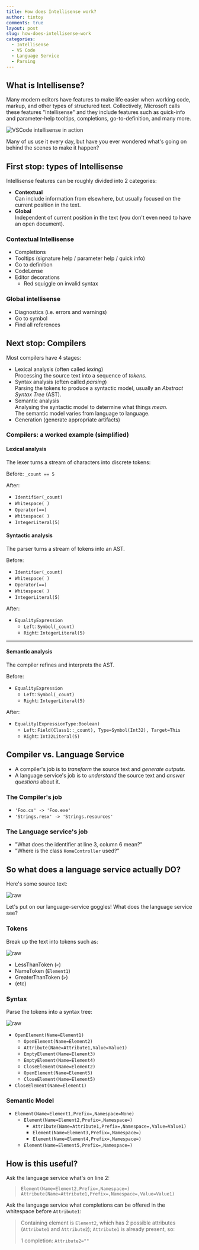 ```yaml
---
title: How does Intellisense work?
author: tintoy
comments: true
layout: post
slug: how-does-intellisense-work
categories:
  - Intellisense
  - VS Code
  - Language Service
  - Parsing
---
```


## What is Intellisense?

Many modern editors have features to make life easier when working code, markup, and other types of structured text. Collectively, Microsoft calls these features "Intellisense" and they include features such as quick-info and parameter-help tooltips, completions, go-to-definition, and many more.

![VSCode intellisense in action](https://code.visualstudio.com/images/intellisense_intellisense.gif)

Many of us use it every day, but have you ever wondered what's going on behind the scenes to make it happen?
<!-- more -->

## First stop: types of Intellisense

Intellisense features can be roughly divided into 2 categories:

* **Contextual**  
  Can include information from elsewhere, but usually focused on the current position in the text.
* **Global**  
  Independent of current position in the text (you don't even need to have an open document).

### Contextual Intellisense

* Completions
* Tooltips (signature help / parameter help / quick info)
* Go to definition
* CodeLense
* Editor decorations
  * Red squiggle on invalid syntax

### Global intellisense

* Diagnostics (i.e. errors and warnings)
* Go to symbol
* Find all references

## Next stop: Compilers

Most compilers have 4 stages:

* Lexical analysis (often called _lexing_)  
  Processing the source text into a sequence of _tokens_.
* Syntax analysis (often called _parsing_)  
  Parsing the tokens to produce a syntactic model, usually an _Abstract Syntax Tree_ (AST).
* Semantic analysis  
  Analysing the syntactic model to determine what things _mean_.  
  The semantic model varies from language to language.
* Generation (generate appropriate artifacts)

### Compilers: a worked example (simplified)

#### Lexical analysis

The lexer turns a stream of characters into discrete tokens:

Before: `_count == 5`

After:

* `Identifier(_count)`
* `Whitespace( )`
* `Operator(==)`
* `Whitespace( )`
* `IntegerLiteral(5)`

#### Syntactic analysis

The parser turns a stream of tokens into an AST.

Before:

* `Identifier(_count)`
* `Whitespace( )`
* `Operator(==)`
* `Whitespace( )`
* `IntegerLiteral(5)`

After:

* `EqualityExpression`
  * `Left`: `Symbol(_count)`
  * `Right`: `IntegerLiteral(5)`

---

#### Semantic analysis

The compiler refines and interprets the AST.

Before:

* `EqualityExpression`
  * `Left`: `Symbol(_count)`
  * `Right`: `IntegerLiteral(5)`

After:

* `Equality(ExpressionType:Boolean)`
  * `Left`: `Field(Class1::_count), Type=Symbol(Int32), Target=This`
  * `Right`: `Int32Literal(5)`

## Compiler vs. Language Service

* A compiler's job is to _transform_ the source text and _generate outputs_.
* A language service's job is to _understand_ the source text and _answer questions_ about it.

### The Compiler's job

* `'Foo.cs' -> 'Foo.exe'`
* `'Strings.resx' -> 'Strings.resources'`

### The Language service's job

* "What does the identifier at line 3, column 6 mean?"
* "Where is the class `HomeController` used?"

## So what does a language service actually DO?

Here's some source text:

![raw](/assets/img/2017/ls-goggles-raw.jpg)

Let's put on our language-service goggles! What does the language service see?

### Tokens

Break up the text into tokens such as:

![raw](/assets/img/2017/ls-goggles-tokens.jpg)

* LessThanToken (`<`)
* NameToken (`Element1`)
* GreaterThanToken (`>`)
* (etc)

### Syntax

Parse the tokens into a syntax tree:

![raw](/assets/img/2017/ls-goggles-syntax.jpg)

* `OpenElement(Name=Element1)`
  * `OpenElement(Name=Element2)`
  * `Attribute(Name=Attribute1,Value=Value1)`
  * `EmptyElement(Name=Element3)`
  * `EmptyElement(Name=Element4)`
  * `CloseElement(Name=Element2)`
  * `OpenElement(Name=Element5)`
  * `CloseElement(Name=Element5)`
* `CloseElement(Name=Element1)`

### Semantic Model

* `Element(Name=Element1,Prefix=,Namespace=None)`
  * `Element(Name=Element2,Prefix=,Namespace=)`
    * `Attribute(Name=Attribute1,Prefix=,Namespace=,Value=Value1)`
    * `Element(Name=Element3,Prefix=,Namespace=)`
    * `Element(Name=Element4,Prefix=,Namespace=)`
  * `Element(Name=Element5,Prefix=,Namespace=)`

## How is this useful?

Ask the language service what's on line 2:

> `Element(Name=Element2,Prefix=,Namespace=)`
> `Attribute(Name=Attribute1,Prefix=,Namespace=,Value=Value1)`

Ask the language service what completions can be offered in the whitespace before `Attribute1`:

> Containing element is `Element2`, which has 2 possible attributes
> (`Attribute1` and `Attribute2`); `Attribute1` is already present, so:
>
> 1 completion: `Attribute2=""`

